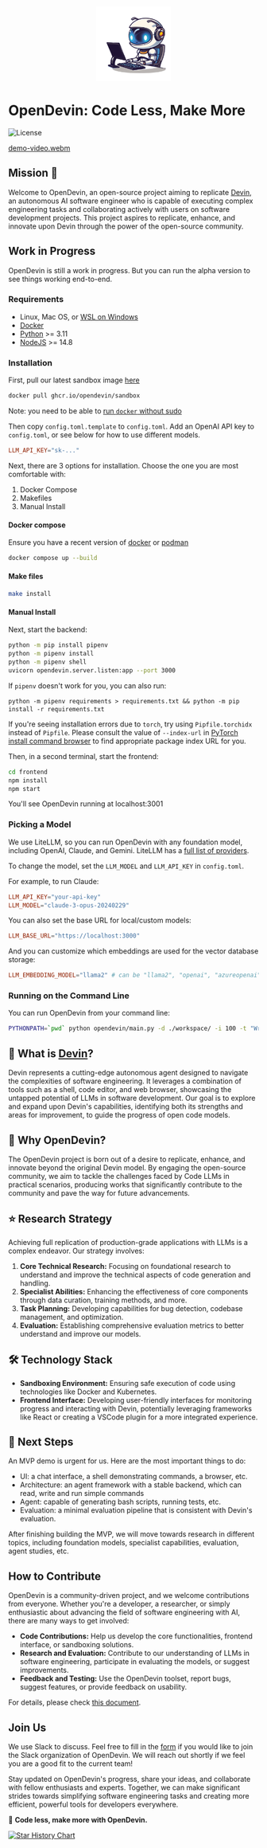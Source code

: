 <p align="center">
  <img alt="OpenDevin Logo" src="./logo.png" width="150" />
</p>

# OpenDevin: Code Less, Make More

![License](https://img.shields.io/badge/license-MIT-green)

[demo-video.webm](https://github.com/OpenDevin/OpenDevin/assets/38853559/5b1092cc-3554-4357-a279-c2a2e9b352ad)


## Mission 🎯
Welcome to OpenDevin, an open-source project aiming to replicate [Devin](https://www.cognition-labs.com/introducing-devin), an autonomous AI software engineer who is capable of executing complex engineering tasks and collaborating actively with users on software development projects. This project aspires to replicate, enhance, and innovate upon Devin through the power of the open-source community.

## Work in Progress

OpenDevin is still a work in progress. But you can run the alpha version to see things working end-to-end.

### Requirements
* Linux, Mac OS, or [WSL on Windows](https://learn.microsoft.com/en-us/windows/wsl/install)
* [Docker](https://docs.docker.com/engine/install/)
* [Python](https://www.python.org/downloads/) >= 3.11
* [NodeJS](https://docs.npmjs.com/downloading-and-installing-node-js-and-npm) >= 14.8

### Installation
First, pull our latest sandbox image [here](https://github.com/opendevin/OpenDevin/pkgs/container/sandbox)
```bash
docker pull ghcr.io/opendevin/sandbox
```
Note: you need to be able to [run `docker` without sudo](https://docs.docker.com/engine/install/linux-postinstall/)

Then copy `config.toml.template` to `config.toml`. Add an OpenAI API key to `config.toml`,
or see below for how to use different models.
```toml
LLM_API_KEY="sk-..."
```

Next, there are 3 options for installation. Choose the one you are most comfortable with: 

1. Docker Compose
2. Makefiles
3. Manual Install

#### Docker compose

Ensure you have a recent version of [docker](https://docs.docker.com/engine/install/) or [podman](https://podman.io/)

```bash
docker compose up --build
```

#### Make files
```bash
make install
```

#### Manual Install

Next, start the backend:
```bash
python -m pip install pipenv
python -m pipenv install
python -m pipenv shell
uvicorn opendevin.server.listen:app --port 3000
```
If `pipenv` doesn't work for you, you can also run:
```
python -m pipenv requirements > requirements.txt && python -m pip install -r requirements.txt
```

If you're seeing installation errors due to `torch`, try using `Pipfile.torchidx` instead of `Pipfile`.
Please consult the value of `--index-url` in [PyTorch install command browser](https://pytorch.org/get-started/locally/#start-locally) to find appropriate package index URL for you.

Then, in a second terminal, start the frontend:
```bash
cd frontend
npm install
npm start
```
You'll see OpenDevin running at localhost:3001

### Picking a Model
We use LiteLLM, so you can run OpenDevin with any foundation model, including OpenAI, Claude, and Gemini.
LiteLLM has a [full list of providers](https://docs.litellm.ai/docs/providers).

To change the model, set the `LLM_MODEL` and `LLM_API_KEY` in `config.toml`.

For example, to run Claude:
```toml
LLM_API_KEY="your-api-key"
LLM_MODEL="claude-3-opus-20240229"
```

You can also set the base URL for local/custom models:
```toml
LLM_BASE_URL="https://localhost:3000"
```

And you can customize which embeddings are used for the vector database storage:
```toml
LLM_EMBEDDING_MODEL="llama2" # can be "llama2", "openai", "azureopenai", or "local"
```

### Running on the Command Line
You can run OpenDevin from your command line:
```bash
PYTHONPATH=`pwd` python opendevin/main.py -d ./workspace/ -i 100 -t "Write a bash script that prints 'hello world'"
```

## 🤔 What is [Devin](https://www.cognition-labs.com/introducing-devin)?

Devin represents a cutting-edge autonomous agent designed to navigate the complexities of software engineering. It leverages a combination of tools such as a shell, code editor, and web browser, showcasing the untapped potential of LLMs in software development. Our goal is to explore and expand upon Devin's capabilities, identifying both its strengths and areas for improvement, to guide the progress of open code models.

## 🐚 Why OpenDevin?

The OpenDevin project is born out of a desire to replicate, enhance, and innovate beyond the original Devin model. By engaging the open-source community, we aim to tackle the challenges faced by Code LLMs in practical scenarios, producing works that significantly contribute to the community and pave the way for future advancements.

## ⭐️ Research Strategy

Achieving full replication of production-grade applications with LLMs is a complex endeavor. Our strategy involves:

1. **Core Technical Research:** Focusing on foundational research to understand and improve the technical aspects of code generation and handling.
2. **Specialist Abilities:** Enhancing the effectiveness of core components through data curation, training methods, and more.
3. **Task Planning:** Developing capabilities for bug detection, codebase management, and optimization.
4. **Evaluation:** Establishing comprehensive evaluation metrics to better understand and improve our models.


## 🛠 Technology Stack

- **Sandboxing Environment:** Ensuring safe execution of code using technologies like Docker and Kubernetes.
- **Frontend Interface:** Developing user-friendly interfaces for monitoring progress and interacting with Devin, potentially leveraging frameworks like React or creating a VSCode plugin for a more integrated experience.

## 🚀 Next Steps

An MVP demo is urgent for us. Here are the most important things to do:

- UI: a chat interface, a shell demonstrating commands, a browser, etc.
- Architecture: an agent framework with a stable backend, which can read, write and run simple commands
- Agent: capable of generating bash scripts, running tests, etc.
- Evaluation: a minimal evaluation pipeline that is consistent with Devin's evaluation.

After finishing building the MVP, we will move towards research in different topics, including foundation models, specialist capabilities, evaluation, agent studies, etc.


## How to Contribute

OpenDevin is a community-driven project, and we welcome contributions from everyone. Whether you're a developer, a researcher, or simply enthusiastic about advancing the field of software engineering with AI, there are many ways to get involved:

- **Code Contributions:** Help us develop the core functionalities, frontend interface, or sandboxing solutions.
- **Research and Evaluation:** Contribute to our understanding of LLMs in software engineering, participate in evaluating the models, or suggest improvements.
- **Feedback and Testing:** Use the OpenDevin toolset, report bugs, suggest features, or provide feedback on usability.

For details, please check [this document](./CONTRIBUTING.md).

## Join Us
We use Slack to discuss. Feel free to fill in the [form](https://forms.gle/758d5p6Ve8r2nxxq6) if you would like to join the Slack organization of OpenDevin. We will reach out shortly if we feel you are a good fit to the current team! 

Stay updated on OpenDevin's progress, share your ideas, and collaborate with fellow enthusiasts and experts. Together, we can make significant strides towards simplifying software engineering tasks and creating more efficient, powerful tools for developers everywhere.

🐚 **Code less, make more with OpenDevin.**

[![Star History Chart](https://api.star-history.com/svg?repos=OpenDevin/OpenDevin&type=Date)](https://star-history.com/#OpenDevin/OpenDevin&Date)
